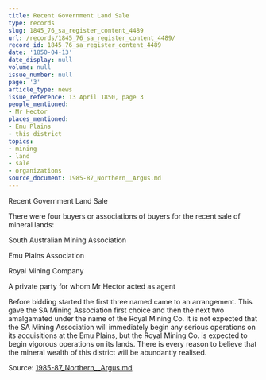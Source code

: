 ```yaml
---
title: Recent Government Land Sale
type: records
slug: 1845_76_sa_register_content_4489
url: /records/1845_76_sa_register_content_4489/
record_id: 1845_76_sa_register_content_4489
date: '1850-04-13'
date_display: null
volume: null
issue_number: null
page: '3'
article_type: news
issue_reference: 13 April 1850, page 3
people_mentioned:
- Mr Hector
places_mentioned:
- Emu Plains
- this district
topics:
- mining
- land
- sale
- organizations
source_document: 1985-87_Northern__Argus.md
---
```


Recent Government Land Sale

There were four buyers or associations of buyers for the recent sale of mineral lands:

South Australian Mining Association

Emu Plains Association

Royal Mining Company

A private party for whom Mr Hector acted as agent

Before bidding started the first three named came to an arrangement.  This gave the SA Mining Association first choice and then the next two amalgamated under the name of the Royal Mining Co.  It is not expected that the SA Mining Association will immediately begin any serious operations on its acquisitions at the Emu Plains, but the Royal Mining Co. is expected to begin vigorous operations on its lands.  There is every reason to believe that the mineral wealth of this district will be abundantly realised.

Source: [1985-87_Northern__Argus.md](/downloads/markdown/1985-87_Northern__Argus.md)
